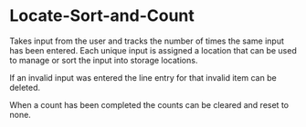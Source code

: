 # Locate-Sort-and-Count

Takes input from the user and tracks the number of times the same input has been entered. Each unique input is assigned a location that can be used to manage or sort the input into storage locations.  

If an invalid input was entered the line entry for that invalid item can be deleted.

When a count has been completed the counts can be cleared and reset to none.
